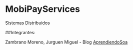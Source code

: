 # MobiPayServices



Sistemas Distribuidos

##Integrantes:

Zambrano Moreno, Jurguen Miguel - Blog
[AprendiendoSoa](http//aprendiendosoa.wordpress.com)
